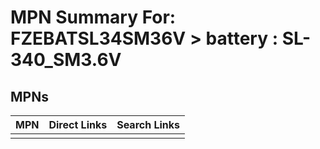 



# MPN Summary For: FZEBATSL34SM36V > battery : SL-340_SM3.6V

## MPNs
  

|MPN|Direct Links|Search Links|
| :--- | :--- | :--- |
||||
